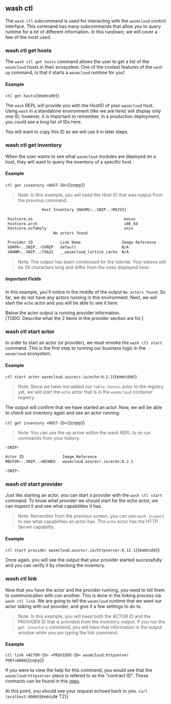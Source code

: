 ## wash ctl

The `wash ctl` subcommand is used for interacting with the `wasmcloud` control interface. This command has many subcommands that allow you to query runtime for a lot of different information. In this rundown, we will cover a few of the most used.

### wash ctl get hosts

The `wash ctl get hosts` command allows the user to get a list of the `wasmcloud` hosts in their ecosystem. One of the coolest features of the `wash up` command, is that it starts a `wasmcloud` runtime for you!

#### Example

`ctl get hosts`{{execute}}

The `wash` REPL will provide you with the HostID of your `wasmcloud` host. Using `wash` in a standalone environment (like we are here) will display only one ID; however, it is important to remember, in a production deployment, you could see a long list of IDs here.

You will want to copy this ID as we will use it in later steps.

### wash ctl get inventory <HOST-ID>

When the user wants to see what `wasmcloud` modules are deployed on a host, they will want to query the inventory of a specific host.

#### Example

`ctl get inventory <HOST-ID>`{{copy}}

> Note: In this example, you will need the Host ID that was output from the previous command.

```bash
                Host Inventory (NASMS<..SNIP..>MXJVI)

 hostcore.os                                        macos
 hostcore.arch                                      x86_64
 hostcore.osfamily                                  unix
                     No actors found

 Provider ID            Link Name                  Image Reference
 VDHPK<..SNIP..>SVREP   default                    N/A
 VAHNM<..SNIP..>7S6Z2   __wasmcloud_lattice_cache  N/A
```

> Note: The output has been condensed for the tutorial. Your tokens will be 56 characters long and differ from the ones displayed here.

##### Important Fields

In this example, you'll notice in the middle of the output `No actors found`. So far, we do not have any actors running in this environment. Next, we will start the `echo` actor and you will be able to see it here.

Below the actor output is running provider information.  
[TODO: Describe what the 2 items in the provider section are for.]

### wash ctl start actor

In order to start an actor (or provider), we must envoke the `wash ctl start` command. This is the first step to running our business logic in the `wasmcloud` ecosystem.

#### Example

`ctl start actor wasmcloud.azurecr.io/echo:0.2.1`{{execute}}

> Note: Since we have not added our `table_tennis` actor to the registry yet, we will start the `echo` actor that is in the `wasmcloud` container registry.

The output will confirm that we have started an actor. Now, we will be able to check out inventory again and see an actor running.

`ctl get inventory <HOST-ID>`{{copy}}

> Note: You can use the up arrow within the wash REPL to re-run commands from your history.

```bash
<SNIP>

Actor ID                 Image Reference
MBCFOP<..SNIP..>HD3WD5   wasmcloud.azurecr.io/echo:0.2.1

<SNIP>
```

### wash ctl start provider

Just like starting an actor, you can start a provider with the `wash ctl start` command. To know what provider we should start for the echo actor, we can inspect it and see what capabilities it has.

> Note: Remember from the previous screen, you can use `wash inspect` to see what capabilities an actor has. The `echo` actor has the HTTP Server capability.

#### Example

`ctl start provider wasmcloud.azurecr.io/httpserver:0.12.1`{{execute}}

Once again, you will see the output that your provider started successfully and you can verify it by checking the inventory.

### wash ctl link

Now that you have the actor and the provider running, you need to tell them to communication with con another. This is done in the linking process via `wash ctl link`. We are going to tell the `wasmcloud` runtime that we want our actor talking with out provider, and give it a few settings to do to.

> Note: In this example, you will need both the ACTOR ID and the PROVIDER ID that is provided from the inventory output. If you run the `get inventory` command, you will have that information in the output window while you are typing the link command.

#### Example

`ctl link <ACTOR-ID> <PROVIDER-ID> wasmcloud:httpserver PORT=8080`{{copy}}

If you were to view the help for this command, you would see that the `wasmcloud:httpserver` piece is refered to as the "contract ID". These contracts can be found in this [repo](https://github.com/wasmCloud/actor-interfaces).

At this point, you should see your request echoed back to you.
`curl localhost:8080`{{execute T2}}
